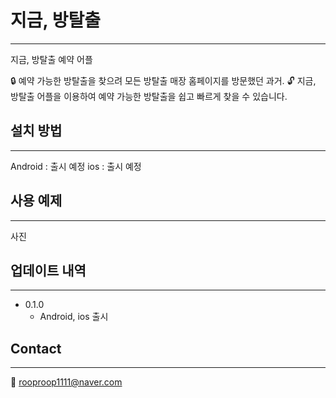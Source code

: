 # 지금, 방탈출
---
지금, 방탈출 예약 어플

:lock: 예약 가능한 방탈출을 찾으려 모든 방탈출 매장 홈페이지를 방문했던 과거.
:unlock: 지금, 방탈출 어플을 이용하여 예약 가능한 방탈출을 쉽고 빠르게 찾을 수 있습니다.

## 설치 방법
---
Android : 출시 예정
ios : 출시 예정

## 사용 예제
---
사진

## 업데이트 내역
---
- 0.1.0
	- Android, ios 출시

## Contact
---
:email: rooproop1111@naver.com
